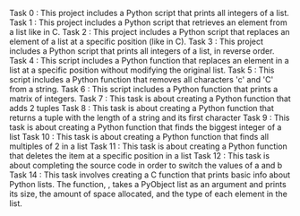 Task 0 : This project includes a Python script that prints all integers of a list.
Task 1 : This project includes a Python script that retrieves an element from a list like in C.
Task 2 : This project includes a Python script that replaces an element of a list at a specific position (like in C).
Task 3 : This project includes a Python script that prints all integers of a list, in reverse order.
Task 4 : This script includes a Python function that replaces an element in a list at a specific position without modifying the original list.
Task 5 : This script includes a Python function that removes all characters 'c' and 'C' from a string.
Task 6 : This script includes a Python function that prints a matrix of integers.
Task 7 : This task is about creating a Python function that adds 2 tuples
Task 8 : This task is about creating a Python function that returns a tuple with the length of a string and its first character
Task 9 : This task is about creating a Python function that finds the biggest integer of a list
Task 10 : This task is about creating a Python function that finds all multiples of 2 in a list
Task 11 : This task is about creating a Python function that deletes the item at a specific position in a list
Task 12 : This task is about completing the source code in order to switch the values of a and b
Task 14 : This task involves creating a C function that prints basic info about Python lists. The function, , takes a PyObject list as an argument and prints its size, the amount of space allocated, and the type of each element in the list.
